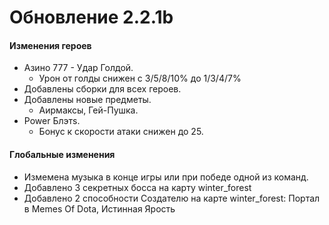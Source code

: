 # Обновление 2.2.1b
 #### Изменения героев
 * Азино 777 - Удар Голдой.
    * Урон от голды снижен с 3/5/8/10% до 1/3/4/7%
  * Добавлены сборки для всех героев.
  * Добавлены новые предметы.
    * Аирмаксы, Гей-Пушка.
  * Power Блэтs.
    * Бонус к скорости атаки снижен до 25.
 #### Глобальные изменения
  * Измемена музыка в конце игры или при победе одной из команд.
  * Добавлено 3 секретных босса на карту winter_forest
  * Добавлено 2 способности Создателю на карте winter_forest: Портал в Memes Of Dota, Истинная Ярость

